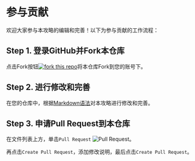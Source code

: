 # 参与贡献

欢迎大家参与本攻略的编辑和完善！以下为参与贡献的工作流程：

## Step 1. 登录GitHub并Fork本仓库

点击Fork按钮[![fork this repo](https://img.shields.io/github/forks/cxa9264/SPEIT-DD-Guide?style=social)](http://github.com/cxa9264/SPEIT-DD-Guide/fork)将本仓库Fork到您的账号下。

## Step 2. 进行修改和完善

在您的仓库中，根据[Markdown语法](https://www.markdown.xyz/basic-syntax/)对本攻略进行修改和完善。

## Step 3. 申请Pull Request到本仓库

在文件列表上方，单击`Pull Request`
![Pull Request](https://docs.github.com/assets/images/help/pull_requests/pull-request-start-review-button.png)。

再点击`Create Pull Request`，添加修改说明，最后点击`Create Pull Request`。
